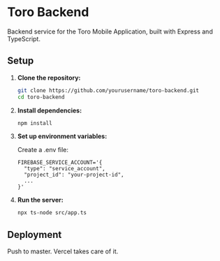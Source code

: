 # Toro Backend

Backend service for the Toro Mobile Application, built with Express and TypeScript.

## Setup

1. **Clone the repository:**

    ```bash
    git clone https://github.com/yourusername/toro-backend.git
    cd toro-backend
    ```

2. **Install dependencies:**

    ```bash
    npm install
    ```

3. **Set up environment variables:**

    Create a .env file:

    ```plaintext
    FIREBASE_SERVICE_ACCOUNT='{
      "type": "service_account",
      "project_id": "your-project-id",
      ...
    }'
    ```

4. **Run the server:**

    ```bash
    npx ts-node src/app.ts
    ```

## Deployment

Push to master. Vercel takes care of it.
